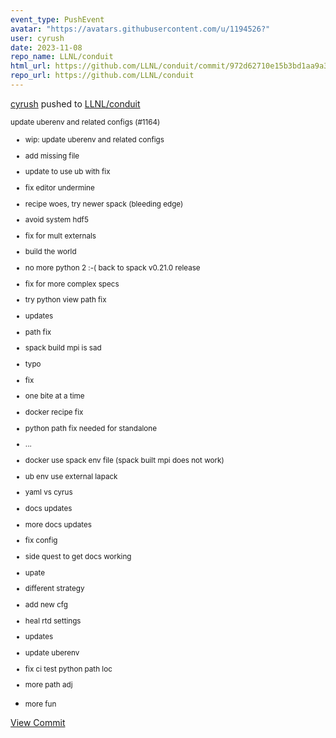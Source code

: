 ```yaml
---
event_type: PushEvent
avatar: "https://avatars.githubusercontent.com/u/1194526?"
user: cyrush
date: 2023-11-08
repo_name: LLNL/conduit
html_url: https://github.com/LLNL/conduit/commit/972d62710e15b3bd1aa9a3b0976ce5559fa3e886
repo_url: https://github.com/LLNL/conduit
---
```


<a href='https://github.com/cyrush' target='_blank'>cyrush</a> pushed to <a href='https://github.com/LLNL/conduit' target='_blank'>LLNL/conduit</a>

<small>update uberenv and related configs (#1164)

* wip: update uberenv and related configs

* add missing file

* update to use ub with fix

* fix editor undermine

* recipe woes, try newer spack (bleeding edge)

* avoid system hdf5

* fix for mult externals

* build the world

* no more python 2 :-( back to spack v0.21.0 release

* fix for more complex specs

* try python view path fix

* updates

* path fix

* spack build mpi is sad

* typo

* fix

* one bite at a time

* docker recipe fix

* python path fix needed for standalone

* ...

* docker use spack env file (spack built mpi does not work)

* ub env use external lapack

* yaml vs cyrus

* docs updates

* more docs updates

* fix config

* side quest to get docs working

* upate

* different strategy

* add new cfg

* heal rtd settings

* updates

* update uberenv

* fix ci test python path loc

* more path adj

* more fun</small>

<a href='https://github.com/LLNL/conduit/commit/972d62710e15b3bd1aa9a3b0976ce5559fa3e886' target='_blank'>View Commit</a>